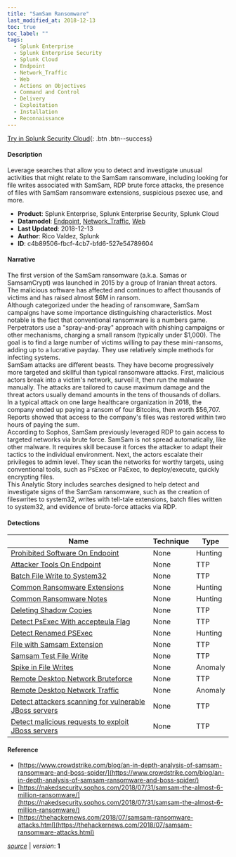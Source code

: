 ```yaml
---
title: "SamSam Ransomware"
last_modified_at: 2018-12-13
toc: true
toc_label: ""
tags:
  - Splunk Enterprise
  - Splunk Enterprise Security
  - Splunk Cloud
  - Endpoint
  - Network_Traffic
  - Web
  - Actions on Objectives
  - Command and Control
  - Delivery
  - Exploitation
  - Installation
  - Reconnaissance
---
```


[Try in Splunk Security Cloud](https://www.splunk.com/en_us/cyber-security.html){: .btn .btn--success}

#### Description

Leverage searches that allow you to detect and investigate unusual activities that might relate to the SamSam ransomware, including looking for file writes associated with SamSam, RDP brute force attacks, the presence of files with SamSam ransomware extensions, suspicious psexec use, and more.

- **Product**: Splunk Enterprise, Splunk Enterprise Security, Splunk Cloud
- **Datamodel**: [Endpoint](https://docs.splunk.com/Documentation/CIM/latest/User/Endpoint), [Network_Traffic](https://docs.splunk.com/Documentation/CIM/latest/User/NetworkTraffic), [Web](https://docs.splunk.com/Documentation/CIM/latest/User/Web)
- **Last Updated**: 2018-12-13
- **Author**: Rico Valdez, Splunk
- **ID**: c4b89506-fbcf-4cb7-bfd6-527e54789604

#### Narrative

The first version of the SamSam ransomware (a.k.a. Samas or SamsamCrypt) was launched in 2015 by a group of Iranian threat actors. The malicious software has affected and continues to affect thousands of victims and has raised almost $6M in ransom.\
Although categorized under the heading of ransomware, SamSam campaigns have some importance distinguishing characteristics. Most notable is the fact that conventional ransomware is a numbers game. Perpetrators use a "spray-and-pray" approach with phishing campaigns or other mechanisms, charging a small ransom (typically under $1,000). The goal is to find a large number of victims willing to pay these mini-ransoms, adding up to a lucrative payday. They use relatively simple methods for infecting systems.\
SamSam attacks are different beasts. They have become progressively more targeted and skillful than typical ransomware attacks. First, malicious actors break into a victim's network, surveil it, then run the malware manually. The attacks are tailored to cause maximum damage and the threat actors usually demand amounts in the tens of thousands of dollars.\
In a typical attack on one large healthcare organization in 2018, the company ended up paying a ransom of four Bitcoins, then worth $56,707. Reports showed that access to the company's files was restored within two hours of paying the sum.\
According to Sophos, SamSam previously leveraged  RDP to gain access to targeted networks via brute force. SamSam is not spread automatically, like other malware. It requires skill because it forces the attacker to adapt their tactics to the individual environment. Next, the actors escalate their privileges to admin level. They scan the networks for worthy targets, using conventional tools, such as PsExec or PaExec, to deploy/execute, quickly encrypting files.\
This Analytic Story includes searches designed to help detect and investigate signs of the SamSam ransomware, such as the creation of fileswrites to system32, writes with tell-tale extensions, batch files written to system32, and evidence of brute-force attacks via RDP.

#### Detections

| Name        | Technique   | Type         |
| ----------- | ----------- |--------------|
| [Prohibited Software On Endpoint](/deprecated/prohibited_software_on_endpoint/) | None| Hunting |
| [Attacker Tools On Endpoint](/endpoint/attacker_tools_on_endpoint/) | None| TTP |
| [Batch File Write to System32](/endpoint/batch_file_write_to_system32/) | None| TTP |
| [Common Ransomware Extensions](/endpoint/common_ransomware_extensions/) | None| Hunting |
| [Common Ransomware Notes](/endpoint/common_ransomware_notes/) | None| Hunting |
| [Deleting Shadow Copies](/endpoint/deleting_shadow_copies/) | None| TTP |
| [Detect PsExec With accepteula Flag](/endpoint/detect_psexec_with_accepteula_flag/) | None| TTP |
| [Detect Renamed PSExec](/endpoint/detect_renamed_psexec/) | None| Hunting |
| [File with Samsam Extension](/endpoint/file_with_samsam_extension/) | None| TTP |
| [Samsam Test File Write](/endpoint/samsam_test_file_write/) | None| TTP |
| [Spike in File Writes](/endpoint/spike_in_file_writes/) | None| Anomaly |
| [Remote Desktop Network Bruteforce](/network/remote_desktop_network_bruteforce/) | None| TTP |
| [Remote Desktop Network Traffic](/network/remote_desktop_network_traffic/) | None| Anomaly |
| [Detect attackers scanning for vulnerable JBoss servers](/web/detect_attackers_scanning_for_vulnerable_jboss_servers/) | None| TTP |
| [Detect malicious requests to exploit JBoss servers](/web/detect_malicious_requests_to_exploit_jboss_servers/) | None| TTP |

#### Reference

* [https://www.crowdstrike.com/blog/an-in-depth-analysis-of-samsam-ransomware-and-boss-spider/](https://www.crowdstrike.com/blog/an-in-depth-analysis-of-samsam-ransomware-and-boss-spider/)
* [https://nakedsecurity.sophos.com/2018/07/31/samsam-the-almost-6-million-ransomware/](https://nakedsecurity.sophos.com/2018/07/31/samsam-the-almost-6-million-ransomware/)
* [https://thehackernews.com/2018/07/samsam-ransomware-attacks.html](https://thehackernews.com/2018/07/samsam-ransomware-attacks.html)



[*source*](https://github.com/splunk/security_content/tree/develop/stories/samsam_ransomware.yml) \| *version*: **1**